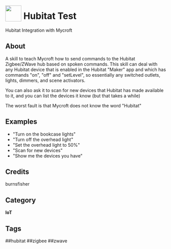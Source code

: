 # <img src="https://raw.githack.com/FortAwesome/Font-Awesome/master/svgs/solid/robot.svg" card_color="#22A7F0" width="50" height="50" style="vertical-align:bottom"/> Hubitat Test
Hubitat Integration with Mycroft

## About
A skill to teach Mycroft how to send commands to the Hubitat Zigbee/ZWave hub based on spoken 
commands.  This skill can deal with any Hubitat device that is enabled in the Hubitat "Maker" app
and which has commands "on", "off" and "setLevel", so essentially any switched outlets, lights,
dimmers, and scene activators.

You can also ask it to scan for new devices that Hubitat has made available to it, and you can
list the devices it know (but that takes a while)

The worst fault is that Mycroft does not know the word "Hubitat"

## Examples
* "Turn on the bookcase lights"
* "Turn off the overhead light"
* "Set the overhead light to 50%"
* "Scan for new devices"
* "Show me the devices you have"

## Credits
burnsfisher

## Category
**IoT**

## Tags
##hubitat
##zigbee
##zwave

